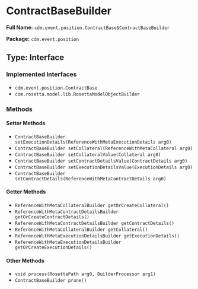# ContractBaseBuilder

**Full Name:** `cdm.event.position.ContractBase$ContractBaseBuilder`

**Package:** `cdm.event.position`

## Type: Interface

### Implemented Interfaces

- `cdm.event.position.ContractBase`
- `com.rosetta.model.lib.RosettaModelObjectBuilder`

### Methods

#### Setter Methods

- `ContractBaseBuilder setExecutionDetails(ReferenceWithMetaExecutionDetails arg0)`
- `ContractBaseBuilder setCollateral(ReferenceWithMetaCollateral arg0)`
- `ContractBaseBuilder setCollateralValue(Collateral arg0)`
- `ContractBaseBuilder setContractDetailsValue(ContractDetails arg0)`
- `ContractBaseBuilder setExecutionDetailsValue(ExecutionDetails arg0)`
- `ContractBaseBuilder setContractDetails(ReferenceWithMetaContractDetails arg0)`

#### Getter Methods

- `ReferenceWithMetaCollateralBuilder getOrCreateCollateral()`
- `ReferenceWithMetaContractDetailsBuilder getOrCreateContractDetails()`
- `ReferenceWithMetaContractDetailsBuilder getContractDetails()`
- `ReferenceWithMetaCollateralBuilder getCollateral()`
- `ReferenceWithMetaExecutionDetailsBuilder getExecutionDetails()`
- `ReferenceWithMetaExecutionDetailsBuilder getOrCreateExecutionDetails()`

#### Other Methods

- `void process(RosettaPath arg0, BuilderProcessor arg1)`
- `ContractBaseBuilder prune()`

